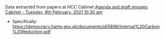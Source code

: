Data extracted from papers at HCC Cabinet [Agenda and draft minutes Cabinet - Tuesday, 9th February, 2021 10.30 am](https://democracy.hants.gov.uk/ieListDocuments.aspx?CId=134&MId=6502)

 * Specifically: https://democracy.hants.gov.uk/documents/s65896/Internal%20Carbon%20Reduction.pdf
